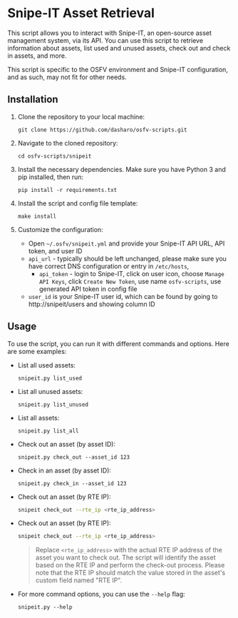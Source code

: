 # Snipe-IT Asset Retrieval

This script allows you to interact with Snipe-IT, an open-source asset
management system, via its API. You can use this script to retrieve information
about assets, list used and unused assets, check out and check in assets, and
more.

This script is specific to the OSFV environment and Snipe-IT configuration, and
as such, may not fit for other needs.

## Installation

1. Clone the repository to your local machine:

   ```shell
   git clone https://github.com/dasharo/osfv-scripts.git
   ```

1. Navigate to the cloned repository:

   ```shell
   cd osfv-scripts/snipeit 
   ```

1. Install the necessary dependencies. Make sure you have Python 3 and pip
   installed, then run:

   ```shell
   pip install -r requirements.txt
   ```

1. Install the script and config file template:

    ```shell
    make install
    ```

1. Customize the configuration:

   - Open `~/.osfv/snipeit.yml` and provide your Snipe-IT API URL, API token,
     and user ID
   - `api_url` - typically should be left unchanged, please make sure you have
     correct DNS configuration or entry in `/etc/hosts`,
	 - `api_token` - login to Snipe-IT, click on user icon, choose `Manage API
     Keys`, click `Create New Token`, use name `osfv-scripts`, use generated API
     token in config file
   - `user_id` is your Snipe-IT user id, which can be found by going to
     http://snipeit/users and showing column ID

## Usage

To use the script, you can run it with different commands and options. Here are
some examples:

- List all used assets:

  ```shell
  snipeit.py list_used
  ```

- List all unused assets:

  ```shell
  snipeit.py list_unused
  ```

- List all assets:

  ```shell
  snipeit.py list_all
  ```

- Check out an asset (by asset ID):

  ```shell
  snipeit.py check_out --asset_id 123
  ```

- Check in an asset (by asset ID):

  ```shell
  snipeit.py check_in --asset_id 123
  ```

- Check out an asset (by RTE IP):

  ```bash
  snipeit check_out --rte_ip <rte_ip_address>
  ```

- Check out an asset (by RTE IP):

  ```bash
  snipeit check_out --rte_ip <rte_ip_address>
  ```

  > Replace `<rte_ip_address>` with the actual RTE IP address of the asset you
  > want to check out. The script will identify the asset based on the RTE IP and
  > perform the check-out process.
  > Please note that the RTE IP should match the value stored in the asset's
  > custom field named "RTE IP".

- For more command options, you can use the `--help` flag:

  ```shell
  snipeit.py --help
  ```

